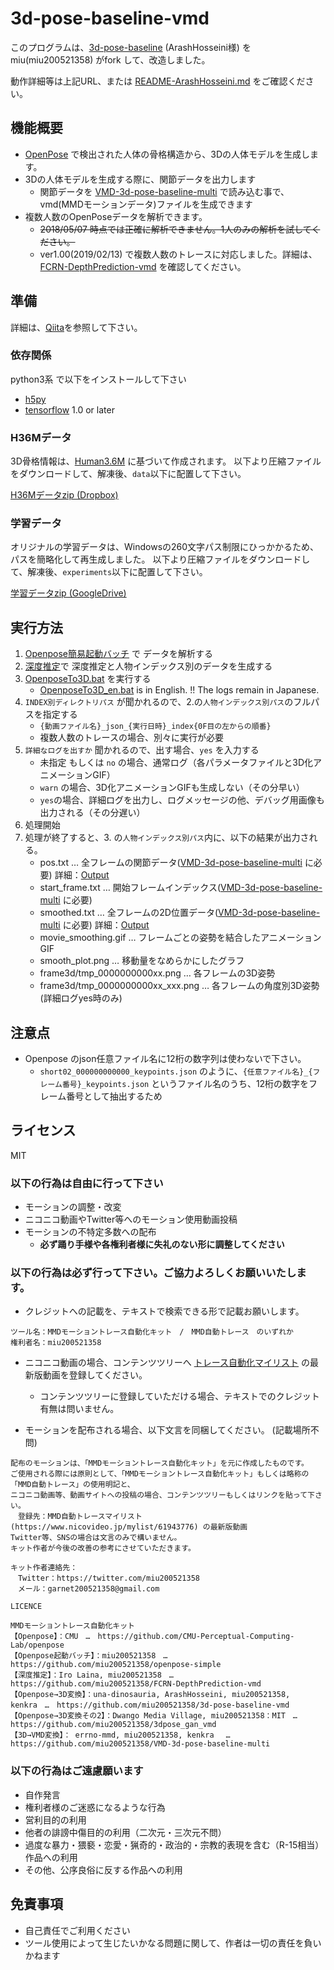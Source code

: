 # 3d-pose-baseline-vmd

このプログラムは、[3d-pose-baseline](https://github.com/ArashHosseini/3d-pose-baseline/) \(ArashHosseini様\) を miu(miu200521358) がfork して、改造しました。

動作詳細等は上記URL、または [README-ArashHosseini.md](README-ArashHosseini.md) をご確認ください。

## 機能概要

- [OpenPose](https://github.com/CMU-Perceptual-Computing-Lab/openpose) で検出された人体の骨格構造から、3Dの人体モデルを生成します。
- 3Dの人体モデルを生成する際に、関節データを出力します
    - 関節データを [VMD-3d-pose-baseline-multi](https://github.com/miu200521358/VMD-3d-pose-baseline-multi) で読み込む事で、vmd(MMDモーションデータ)ファイルを生成できます
- 複数人数のOpenPoseデータを解析できます。
    - ~~2018/05/07 時点では正確に解析できません。1人のみの解析を試してください。~~
    - ver1.00(2019/02/13) で複数人数のトレースに対応しました。詳細は、[FCRN-DepthPrediction-vmd](https://github.com/miu200521358/FCRN-DepthPrediction-vmd) を確認してください。

## 準備

詳細は、[Qiita](https://qiita.com/miu200521358/items/d826e9d70853728abc51)を参照して下さい。

### 依存関係

python3系 で以下をインストールして下さい

* [h5py](http://www.h5py.org/)
* [tensorflow](https://www.tensorflow.org/) 1.0 or later

### H36Mデータ

3D骨格情報は、[Human3.6M](http://vision.imar.ro/human3.6m/description.php) に基づいて作成されます。 
以下より圧縮ファイルをダウンロードして、解凍後、`data`以下に配置して下さい。

[H36Mデータzip (Dropbox)](https://www.dropbox.com/s/e35qv3n6zlkouki/h36m.zip) 

### 学習データ

オリジナルの学習データは、Windowsの260文字パス制限にひっかかるため、パスを簡略化して再生成しました。
以下より圧縮ファイルをダウンロードして、解凍後、`experiments`以下に配置して下さい。

[学習データzip (GoogleDrive)](https://drive.google.com/file/d/1v7ccpms3ZR8ExWWwVfcSpjMsGscDYH7_/view?usp=sharing) 

## 実行方法

1. [Openpose簡易起動バッチ](https://github.com/miu200521358/openpose-simple) で データを解析する
1. [深度推定](https://github.com/miu200521358/FCRN-DepthPrediction-vmd)で 深度推定と人物インデックス別のデータを生成する
1. [OpenposeTo3D.bat](OpenposeTo3D.bat) を実行する
	- [OpenposeTo3D_en.bat](OpenposeTo3D_en.bat) is in English. !! The logs remain in Japanese.
1. `INDEX別ディレクトリパス` が聞かれるので、2.の`人物インデックス別パス`のフルパスを指定する
	- `{動画ファイル名}_json_{実行日時}_index{0F目の左からの順番}`
	- 複数人数のトレースの場合、別々に実行が必要
1. `詳細なログを出すか` 聞かれるので、出す場合、`yes` を入力する
    - 未指定 もしくは `no` の場合、通常ログ（各パラメータファイルと3D化アニメーションGIF）
    - `warn` の場合、3D化アニメーションGIFも生成しない（その分早い）
    - `yes`の場合、詳細ログを出力し、ログメッセージの他、デバッグ用画像も出力される（その分遅い）
1. 処理開始
1. 処理が終了すると、3. の`人物インデックス別パス`内に、以下の結果が出力される。
    - pos.txt … 全フレームの関節データ([VMD-3d-pose-baseline-multi](https://github.com/miu200521358/VMD-3d-pose-baseline-multi) に必要) 詳細：[Output](doc/Output.md)
    - start_frame.txt … 開始フレームインデックス([VMD-3d-pose-baseline-multi](https://github.com/miu200521358/VMD-3d-pose-baseline-multi) に必要) 
    - smoothed.txt … 全フレームの2D位置データ([VMD-3d-pose-baseline-multi](https://github.com/miu200521358/VMD-3d-pose-baseline-multi) に必要) 詳細：[Output](doc/Output.md)
    - movie_smoothing.gif … フレームごとの姿勢を結合したアニメーションGIF
    - smooth_plot.png … 移動量をなめらかにしたグラフ
    - frame3d/tmp_0000000000xx.png … 各フレームの3D姿勢
    - frame3d/tmp_0000000000xx_xxx.png … 各フレームの角度別3D姿勢(詳細ログyes時のみ)

## 注意点

- Openpose のjson任意ファイル名に12桁の数字列は使わないで下さい。
    - `short02_000000000000_keypoints.json` のように、`{任意ファイル名}_{フレーム番号}_keypoints.json` というファイル名のうち、12桁の数字をフレーム番号として抽出するため

## ライセンス
MIT


### 以下の行為は自由に行って下さい

- モーションの調整・改変
- ニコニコ動画やTwitter等へのモーション使用動画投稿
- モーションの不特定多数への配布
    - **必ず踊り手様や各権利者様に失礼のない形に調整してください**

### 以下の行為は必ず行って下さい。ご協力よろしくお願いいたします。

- クレジットへの記載を、テキストで検索できる形で記載お願いします。

```
ツール名：MMDモーショントレース自動化キット　/　MMD自動トレース　のいずれか
権利者名：miu200521358
```
- ニコニコ動画の場合、コンテンツツリーへ [トレース自動化マイリスト](https://www.nicovideo.jp/mylist/61943776) の最新版動画を登録してください。
    - コンテンツツリーに登録していただける場合、テキストでのクレジット有無は問いません。

- モーションを配布される場合、以下文言を同梱してください。 (記載場所不問)

```
配布のモーションは、「MMDモーショントレース自動化キット」を元に作成したものです。
ご使用される際には原則として、「MMDモーショントレース自動化キット」もしくは略称の「MMD自動トレース」の使用明記と、
ニコニコ動画等、動画サイトへの投稿の場合、コンテンツツリーもしくはリンクを貼って下さい。
　登録先：MMD自動トレースマイリスト(https://www.nicovideo.jp/mylist/61943776) の最新版動画
Twitter等、SNSの場合は文言のみで構いません。
キット作者が今後の改善の参考にさせていただきます。

キット作者連絡先：
　Twitter：https://twitter.com/miu200521358
　メール：garnet200521358@gmail.com

LICENCE

MMDモーショントレース自動化キット
【Openpose】：CMU　…　https://github.com/CMU-Perceptual-Computing-Lab/openpose
【Openpose起動バッチ】：miu200521358　…　https://github.com/miu200521358/openpose-simple
【深度推定】：Iro Laina, miu200521358　…　https://github.com/miu200521358/FCRN-DepthPrediction-vmd
【Openpose→3D変換】：una-dinosauria, ArashHosseini, miu200521358, kenkra　…　https://github.com/miu200521358/3d-pose-baseline-vmd
【Openpose→3D変換その2】：Dwango Media Village, miu200521358：MIT　…　https://github.com/miu200521358/3dpose_gan_vmd
【3D→VMD変換】： errno-mmd, miu200521358, kenkra 　…　https://github.com/miu200521358/VMD-3d-pose-baseline-multi
```

### 以下の行為はご遠慮願います

- 自作発言
- 権利者様のご迷惑になるような行為
- 営利目的の利用
- 他者の誹謗中傷目的の利用（二次元・三次元不問）
- 過度な暴力・猥褻・恋愛・猟奇的・政治的・宗教的表現を含む（R-15相当）作品への利用
- その他、公序良俗に反する作品への利用

## 免責事項

- 自己責任でご利用ください
- ツール使用によって生じたいかなる問題に関して、作者は一切の責任を負いかねます

